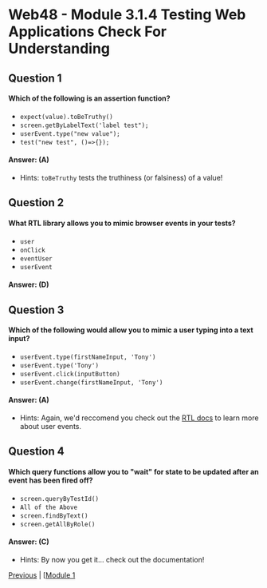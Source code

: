 # Web48 - Module 3.1.4 Testing Web Applications Check For Understanding 

## Question 1

####  Which of the following is an assertion function?

- ```expect(value).toBeTruthy()``` 
- ```screen.getByLabelText('label test");``` 
- ```userEvent.type("new value");``` 
- ```test("new test", ()=>{});``` 

#### Answer:   (A) 

- Hints: `toBeTruthy` tests the truthiness (or falsiness) of a value!

## Question 2

####  What RTL library allows you to mimic browser events in your tests?

- ```user``` 
- ```onClick``` 
- ```eventUser``` 
- ```userEvent``` 

#### Answer:   (D) 

## Question 3

####  Which of the following would allow you to mimic a user typing into a text input?

- ```userEvent.type(firstNameInput, 'Tony')``` 
- ```userEvent.type('Tony')``` 
- ```userEvent.click(inputButton)``` 
- ```userEvent.change(firstNameInput, 'Tony')``` 

#### Answer:   (A) 

- Hints: Again, we'd reccomend you check out the [RTL docs](https://testing-library.com/docs/ecosystem-user-event/) to learn more about user events.

## Question 4

####  Which query functions allow you to "wait" for state to be updated after an event has been fired off?

- ```screen.queryByTestId()``` 
- ```All of the Above``` 
- ```screen.findByText()``` 
- ```screen.getAllByRole()``` 

#### Answer:   (C) 

- Hints: By now you get it... check out the documentation!





[Previous](./Object_2.md) | [[Module 1](../../Module_1-Class-Components/README.md)
